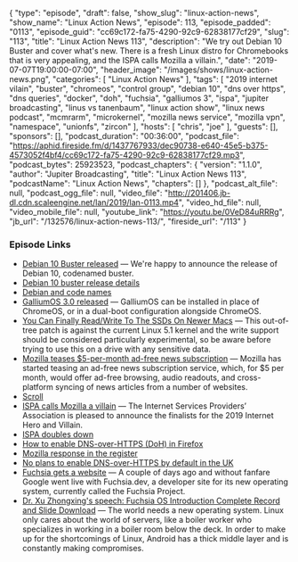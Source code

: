 {
  "type": "episode",
  "draft": false,
  "show_slug": "linux-action-news",
  "show_name": "Linux Action News",
  "episode": 113,
  "episode_padded": "0113",
  "episode_guid": "cc69c172-fa75-4290-92c9-62838177cf29",
  "slug": "113",
  "title": "Linux Action News 113",
  "description": "We try out Debian 10 Buster and cover what's new. There is a fresh Linux distro for Chromebooks that is very appealing, and the ISPA calls Mozilla a villain.",
  "date": "2019-07-07T19:00:00-07:00",
  "header_image": "/images/shows/linux-action-news.png",
  "categories": [
    "Linux Action News"
  ],
  "tags": [
    "2019 internet vilain",
    "buster",
    "chromeos",
    "control group",
    "debian 10",
    "dns over https",
    "dns queries",
    "docker",
    "doh",
    "fuchsia",
    "galliumos 3",
    "ispa",
    "jupiter broadcasting",
    "linus vs tanenbaum",
    "linux action show",
    "linux news podcast",
    "mcmrarm",
    "microkernel",
    "mozilla news service",
    "mozilla vpn",
    "namespace",
    "unionfs",
    "zircon"
  ],
  "hosts": [
    "chris",
    "joe"
  ],
  "guests": [],
  "sponsors": [],
  "podcast_duration": "00:36:00",
  "podcast_file": "https://aphid.fireside.fm/d/1437767933/dec90738-e640-45e5-b375-4573052f4bf4/cc69c172-fa75-4290-92c9-62838177cf29.mp3",
  "podcast_bytes": 25923523,
  "podcast_chapters": {
    "version": "1.1.0",
    "author": "Jupiter Broadcasting",
    "title": "Linux Action News 113",
    "podcastName": "Linux Action News",
    "chapters": []
  },
  "podcast_alt_file": null,
  "podcast_ogg_file": null,
  "video_file": "http://201406.jb-dl.cdn.scaleengine.net/lan/2019/lan-0113.mp4",
  "video_hd_file": null,
  "video_mobile_file": null,
  "youtube_link": "https://youtu.be/0VeD84uRRRg",
  "jb_url": "/132576/linux-action-news-113/",
  "fireside_url": "/113"
}


### Episode Links

  * [Debian 10 Buster released](https://bits.debian.org/2019/07/buster-released.html "Debian 10 Buster released") — We're happy to announce the release of Debian 10, codenamed buster.
  * [Debian 10 buster release details](https://www.debian.org/News/2019/20190706 "Debian 10 buster release details")
  * [Debian and code names](https://lwn.net/SubscriberLink/792646/75df9c1c059dd3ae/ "Debian and code names")
  * [GalliumOS 3.0 released](https://wiki.galliumos.org/News/GalliumOS_3.0 "GalliumOS 3.0 released") — GalliumOS can be installed in place of ChromeOS, or in a dual-boot configuration alongside ChromeOS.
  * [You Can Finally Read/Write To The SSDs On Newer Macs](https://www.phoronix.com/scan.php?page=news_item&px=MacBook-Finally-Linux-SSD-RW "You Can Finally Read/Write To The SSDs On Newer Macs") — This out-of-tree patch is against the current Linux 5.1 kernel and the write support should be considered particularly experimental, so be aware before trying to use this on a drive with any sensitive data. 
  * [Mozilla teases $5-per-month ad-free news subscription](https://www.theverge.com/2019/7/5/20683059/mozilla-news-subscription-service-ad-free-scroll-price "Mozilla teases $5-per-month ad-free news subscription") — Mozilla has started teasing an ad-free news subscription service, which, for $5 per month, would offer ad-free browsing, audio readouts, and cross-platform syncing of news articles from a number of websites.
  * [Scroll](https://scroll.com/ "Scroll")
  * [ISPA calls Mozilla a villain](https://www.ispa.org.uk/ispa-announces-finalists-for-2019-internet-heroes-and-villains-trump-and-mozilla-lead-the-way-as-villain-nominees/ "ISPA calls Mozilla a villain") — The Internet Services Providers’ Association is pleased to announce the finalists for the 2019 Internet Hero and Villain.
  * [ISPA doubles down](https://twitter.com/ISPAUK/status/1147099305884495872 "ISPA doubles down")
  * [How to enable DNS-over-HTTPS (DoH) in Firefox](https://www.zdnet.com/article/how-to-enable-dns-over-https-doh-in-firefox/ "How to enable DNS-over-HTTPS \(DoH\) in Firefox")
  * [Mozilla response in the register](https://www.theregister.co.uk/2019/07/06/mozilla_ukisp_vallain/ "Mozilla response in the register")
  * [No plans to enable DNS-over-HTTPS by default in the UK](https://www.zdnet.com/article/mozilla-no-plans-to-enable-dns-over-https-by-default-in-the-uk/ "No plans to enable DNS-over-HTTPS by default in the UK")
  * [Fuchsia gets a website](https://www.theregister.co.uk/2019/07/03/googles_fuchsia_os_flutters_into_view/ "Fuchsia gets a website") — A couple of days ago and without fanfare Google went live with Fuchsia.dev, a developer site for its new operating system, currently called the Fuchsia Project.
  * [Dr. Xu Zhongxing's speech: Fuchsia OS Introduction Complete Record and Slide Download](https://web.archive.org/web/20190528221512/https://bzdww.com/article/163937/ "Dr. Xu Zhongxing's speech: Fuchsia OS Introduction Complete Record and Slide Download") — The world needs a new operating system. Linux only cares about the world of servers, like a boiler worker who specializes in working in a boiler room below the deck. In order to make up for the shortcomings of Linux, Android has a thick middle layer and is constantly making compromises.


